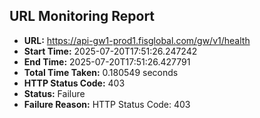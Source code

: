 ## URL Monitoring Report

- **URL:** https://api-gw1-prod1.fisglobal.com/gw/v1/health
- **Start Time:** 2025-07-20T17:51:26.247242
- **End Time:** 2025-07-20T17:51:26.427791
- **Total Time Taken:** 0.180549 seconds
- **HTTP Status Code:** 403
- **Status:** Failure
- **Failure Reason:** HTTP Status Code: 403
